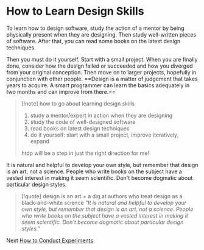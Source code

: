 # How to Learn Design Skills
[//]: # (Version:1.0.0)
To learn how to design software, study the action of a mentor by being physically present when they are designing. Then study well-written pieces of software. After that, you can read some books on the latest design techniques.

Then you must do it yourself. Start with a small project. When you are finally done, consider how the design failed or succeeded and how you diverged from your original conception. Then move on to larger projects, hopefully in conjunction with other people. ==Design is a matter of judgement that takes years to acquire. A smart programmer can learn the basics adequately in two months and can improve from there.==

> [!note] how to go about learning design skills
> 1. study a mentor/expert in action when they are designing
> 2. study the code of well-designed software
> 3. read books on latest design techniques
> 4. do it yourself: start with a small project, improve iteratively, expand
> 
> htdp will be a step in just the right direction for me!

It is natural and helpful to develop your own style, but remember that design is an art, not a science. People who write books on the subject have a vested interest in making it seem scientific. Don't become dogmatic about particular design styles.

> [!quote] design is an art + a dig at authors who treat design as a black-and-white science
> *"It is natural and helpful to develop your own style, but remember that design is an art, not a science. People who write books on the subject have a vested interest in making it seem scientific. Don't become dogmatic about particular design styles."*

Next [How to Conduct Experiments](12-How-to-Conduct-Experiments.md)
